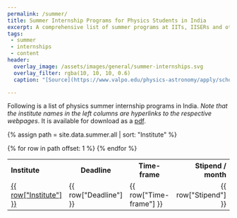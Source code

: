 ```yaml
---
permalink: /summer/
title: Summer Internship Programs for Physics Students in India
excerpt: A comprehensive list of summer programs at IITs, IISERs and other institutes
tags:
 - summer
 - internships
 - content
header:
  overlay_image: /assets/images/general/summer-internships.svg
  overlay_filter: rgba(10, 10, 10, 0.6)
  caption: "[Source](https://www.valpo.edu/physics-astronomy/apply/scholarships/)"

---
```


Following is a list of physics summer internship programs in India. *Note that the institute names in the left columns are hyperlinks to the respective webpages*. It is available for download as a [pdf](/_pages/summer.pdf).

{% assign path = site.data.summer.all | sort: "Institute" %}

<table class="sortable">
<tr>
<th style="text-align:left;">Institute</th>
<th>Deadline</th>
<th>Time-frame</th>
<th style="text-align:right;">Stipend / month</th>
</tr>
{% for row in path offset: 1 %}
<tr>
<td style="text-align:left;"><a href="{{ row["Website"] }}">{{ row["Institute"] }}</a></td>
<td>{{ row["Deadline"] }}</td>
<td>{{ row["Time-frame"] }}</td>
<td style="text-align:right;">{{ row["Stipend"] }}</td>
</tr>
{% endfor %}
</table>


